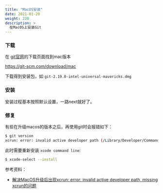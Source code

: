 ```yaml
---
title: "MacOS安装"
date: 2021-01-20
weight: 220
description: >
  在MacOS上安装Git
---
```



### 下载

在 [git官网](https://git-scm.com/)的下载页面找到mac版本

https://git-scm.com/download/mac

下载得到安装包，如 `git-2.19.0-intel-universal-mavericks.dmg`

### 安装

安装过程基本按照默认设置，一路next就好了。

### 修复

有些在升级macos的版本之后，再使用git时会报错如下：

```bash
$ git version
xcrun: error: invalid active developer path (/Library/Developer/CommandLineTools), missing xcrun at: /Library/Developer/CommandLineTools/usr/bin/xcrun
```

此时需要重新安装 `xcode command line`:

```bash
$ xcode-select --install
```

参考资料：

- [解决MacOS升级后出现xcrun: error: invalid active developer path, missing xcrun的问题](https://www.jianshu.com/p/50b6771eb853)